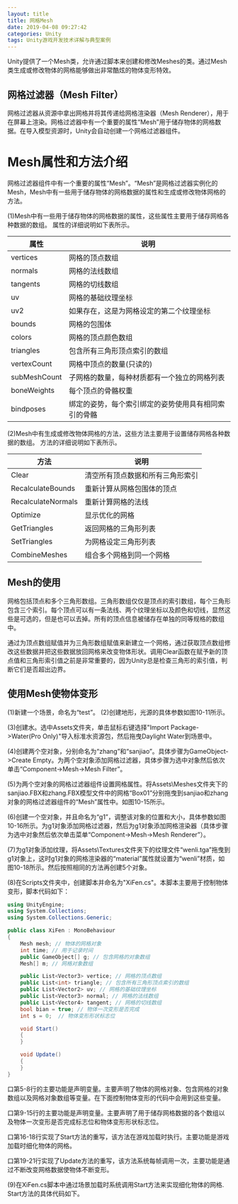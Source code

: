 ```yaml
---
layout: title
title: 网格Mesh
date: 2019-04-08 09:27:42
categories: Unity
tags: Unity游戏开发技术详解与典型案例
---
```

Unity提供了一个Mesh类，允许通过脚本来创建和修改Meshes的类。通过Mesh类生成或修改物体的网格能够做出非常酷炫的物体变形特效。

<!--more-->

## 网格过滤器（Mesh Filter）

网格过滤器从资源中拿出网格并将其传递给网格渲染器（Mesh Renderer），用于在屏幕上渲染。网格过滤器中有一个重要的属性“Mesh”用于储存物体的网格数据。在导入模型资源时，Unity会自动创建一个网格过滤器组件。


# Mesh属性和方法介绍

网格过滤器组件中有一个重要的属性“Mesh”。“Mesh”是网格过滤器实例化的Mesh，Mesh中有一些用于储存物体的网格数据的属性和生成或修改物体网格的方法。

(1)Mesh中有一些用于储存物体的网格数据的属性，这些属性主要用于储存网格各种数据的数组。
属性的详细说明如下表所示。

|  <center>属性</center> |  <center>说明</center> |
| :- | :- |
|  vertices |  网格的顶点数组 |
|  normals | 网格的法线数组  |
|  tangents | 网格的切线数组  |
|  uv |  网格的基础纹理坐标 |
|  uv2 | 如果存在，这是为网格设定的第二个纹理坐标  |
|  bounds | 网格的包围体  |
|  colors |  网格的顶点颜色数组 |
|  triangles | 包含所有三角形顶点索引的数组  |
|  vertexCount |  网格中顶点的数量(只读的) |
|  subMeshCount | 子网格的数量，每种材质都有一个独立的网格列表  |
|  boneWeights |  每个顶点的骨骼权重 |
|  bindposes |  绑定的姿势，每个索引绑定的姿势使用具有相同索引的骨骼 |

(2)Mesh中有生成或修改物体网格的方法，这些方法主要用于设置储存网格各种数据的数组。
方法的详细说明如下表所示。

| <center>方法</center>  | <center>说明</center>  |
| :- | :- |
| Clear  | 清空所有顶点数据和所有三角形索引  |
| RecalculateBounds  | 重新计算从网格包围体的顶点  |
| RecalculateNormals  | 重新计算网格的法线  |
| Optimize  | 显示优化的网格  |
| GetTriangles  |  返回网格的三角形列表 |
| SetTriangles  |  为网格设定三角形列表 |
| CombineMeshes  |  组合多个网格到同一个网格 |

## Mesh的使用

网格包括顶点和多个三角形数组。三角形数组仅仅是顶点的索引数组，每个三角形包含三个索引。每个顶点可以有一条法线、两个纹理坐标以及颜色和切线，显然这些是可选的，但是也可以去掉。所有的顶点信息被储存在单独的同等规格的数组中。

通过为顶点数组赋值并为三角形数组赋值来新建立一个网格，通过获取顶点数组修改这些数据并把这些数据放回网格来改变物体形状。调用Clear函数在赋予新的顶点值和三角形索引值之前是非常重要的，因为Unity总是检查三角形的索引值，判断它们是否超出边界。

## 使用Mesh使物体变形

(1)新建一个场景，命名为“test”。
(2)创建地形，光源的具体参数如图10-11所示。

(3)创建水。选中Assets文件夹，单击鼠标右键选择"Import Package->Water(Pro Only)"导入标准水资源包，然后拖曳Daylight 
Water到场景中。

(4)创建两个空对象，分别命名为“zhang”和“sanjiao”。具体步骤为GameObject->Create Empty。为两个空对象添加网格过滤器，具体步骤为选中对象然后依次单击“Component->Mesh->Mesh Filter”。

(5)为两个空对象的网格过滤器组件设置网格属性。将Assets\Meshes文件夹下的sanjiao.FBX和zhang.FBX模型文件中的网格“Box01”分别拖曳到sanjiao和zhang对象的网格过滤器组件的“Mesh”属性中。如图10-15所示。

(6)创建一个空对象，并且命名为“g1”，调整该对象的位置和大小，具体参数如图10-16所示。为g1对象添加网格过滤器，然后为g1对象添加网格渲染器（具体步骤为选中对象然后依次单击菜单“Component->Mesh->Mesh Renderer”）。

(7)为g1对象添加纹理，将Assets\Textures文件夹下的纹理文件“wenli.tga”拖曳到g1对象上，这时g1对象的网格渲染器的“material”属性就设置为“wenli”材质，如图10-18所示。然后按照相同的方法再创建5个对象。



(8)在Scripts文件夹中，创建脚本并命名为"XiFen.cs"。本脚本主要用于控制物体变形，脚本代码如下：
```cs
using UnityEngine;
using System.Collections;
using System.Collections.Generic;

public class XiFen : MonoBehaviour
{
	Mesh mesh; // 物体的网格对象
	int time; // 用于记录时间
	public GameObject[] g; // 包含网格的对象数组
	Mesh[] m; // 网格对象数组

	public List<Vector3> vertice; // 网格的顶点数组
	public List<int> triangle; // 包含所有三角形顶点索引的数组 
	public List<Vector2> uv; // 网格的基础纹理坐标 
	public List<Vector3> normal; // 网格的法线数组
	public List<Vector4> tangent; // 网格的切线数组
	bool bian = true; // 物体一次变形是否完成
	int s = 0;  // 物体变形形状标志位 

	void Start()
	{
	}

	void Update() 
	{
	}
}
```
口第5-8行的主要功能是声明变量。主要声明了物体的网格对象、包含网格的对象数组以及网格对象数组等变量。在下面控制物体变形的代码中会用到这些变量。

口第9-15行的主要功能是声明变量。主要声明了用于储存网格数据的各个数组以及物体一次变形是否完成标志位和物体变形形状标志位。

口第16-18行实现了Start方法的重写，该方法在游戏加载时执行。主要功能是游戏加载时细化物体的网格。

口第19-21行实现了Update方法的重写，该方法系统每帧调用一次，主要功能是通过不断改变网格数据使物体不断变形。

(9)在XiFen.cs脚本中通过场景加载时系统调用Start方法来实现细化物体的网格. Start方法的具体代码如下。